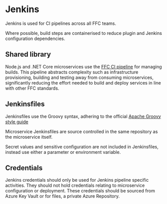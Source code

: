 # Jenkins
Jenkins is used for CI pipelines across all FFC teams.

Where possible, build steps are containerised to reduce plugin and Jenkins configuration dependencies.

## Shared library
Node.js and .NET Core microservices use the [FFC CI pipeline](ci-pipeline.md) for managing builds.  This pipeline abstracts complexity such as infrastructure provisioning, building and testing away from consuming microservices, significantly reducing the effort needed to build and deploy services in line with other FFC standards.

## Jenkinsfiles
Jenkinsfiles use the Groovy syntax, adhering to the official [Apache Groovy style guide](https://groovy-lang.org/style-guide.html)

Microservice Jenkinsfiles are source controlled in the same repository as the microservice itself.

Secret values and sensitive configuration are not included in Jenkinsfiles, instead use either a parameter or environment variable.

## Credentials
Jenkins credentials should only be used for Jenkins pipeline specific activities.  They should not hold credentials relating to microservice configuration or deployment.  These credentials should be sourced from Azure Key Vault or for files, a private Azure Repository.
